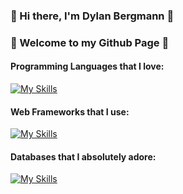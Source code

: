 ### 🐋 Hi there, I'm Dylan Bergmann 🐋 
### 🌲 Welcome to my Github Page 🌲
#### Programming Languages that I love:
[![My Skills](https://skillicons.dev/icons?i=python,php,ruby,go&theme=light)](https://skillicons.dev)
#### Web Frameworks that I use: 
[![My Skills](https://skillicons.dev/icons?i=django,laravel,rails,vue&theme=light)](https://skillicons.dev)
#### Databases that I absolutely adore:
[![My Skills](https://skillicons.dev/icons?i=postgres,mysql,redis,mongodb&theme=light)](https://skillicons.dev)

<!--
**DylanBergmann2502/DylanBergmann2502** is a ✨ _special_ ✨ repository because its `README.md` (this file) appears on your GitHub profile.

Here are some ideas to get you started:

- 🔭 I’m currently working on ...
- 🌱 I’m currently learning ...
- 👯 I’m looking to collaborate on ...
- 🤔 I’m looking for help with ...
- 💬 Ask me about ...
- 📫 How to reach me: ...
- 😄 Pronouns: ...
- ⚡ Fun fact: ...
-->
